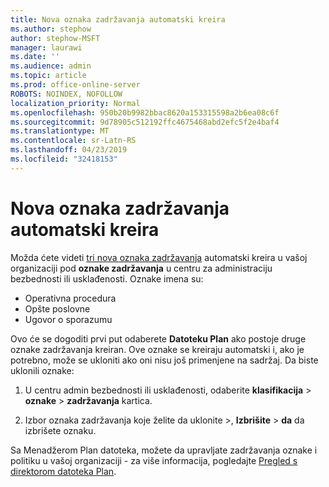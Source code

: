 ```yaml
---
title: Nova oznaka zadržavanja automatski kreira
ms.author: stephow
author: stephow-MSFT
manager: laurawi
ms.date: ''
ms.audience: admin
ms.topic: article
ms.prod: office-online-server
ROBOTS: NOINDEX, NOFOLLOW
localization_priority: Normal
ms.openlocfilehash: 950b20b9982bbac8620a153315598a2b6ea08c6f
ms.sourcegitcommit: 9d78905c512192ffc4675468abd2efc5f2e4baf4
ms.translationtype: MT
ms.contentlocale: sr-Latn-RS
ms.lasthandoff: 04/23/2019
ms.locfileid: "32418153"
---
```

# <a name="new-retention-labels-created-automatically"></a>Nova oznaka zadržavanja automatski kreira

Možda ćete videti [tri nova oznaka zadržavanja](https://docs.microsoft.com/en-us/office365/securitycompliance/file-plan-manager#default-retention-labels-and-label-policy) automatski kreira u vašoj organizaciji pod **oznake zadržavanja** u centru za administraciju bezbednosti ili usklađenosti. Oznake imena su:

- Operativna procedura
- Opšte poslovne
- Ugovor o sporazumu

Ovo će se dogoditi prvi put odaberete **Datoteku Plan** ako postoje druge oznake zadržavanja kreiran. Ove oznake se kreiraju automatski i, ako je potrebno, može se ukloniti ako oni nisu još primenjene na sadržaj. Da biste uklonili oznake:

1. U centru admin bezbednosti ili usklađenosti, odaberite **klasifikacija** > **oznake** > **zadržavanja** kartica.

1. Izbor oznaka zadržavanja koje želite da uklonite >, **Izbrišite** > **da** da izbrišete oznaku.

Sa Menadžerom Plan datoteka, možete da upravljate zadržavanja oznake i politiku u vašoj organizaciji - za više informacija, pogledajte [Pregled s direktorom datoteka Plan](https://docs.microsoft.com/en-us/office365/securitycompliance/file-plan-manager).